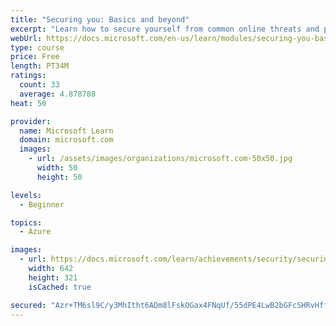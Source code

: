 ```yaml
---
title: "Securing you: Basics and beyond"
excerpt: "Learn how to secure yourself from common online threats and protect your identity at work and home."
webUrl: https://docs.microsoft.com/en-us/learn/modules/securing-you-basics-beyond/
type: course
price: Free
length: PT34M
ratings:
  count: 33
  average: 4.878788
heat: 50

provider:
  name: Microsoft Learn
  domain: microsoft.com
  images:
    - url: /assets/images/organizations/microsoft.com-50x50.jpg
      width: 50
      height: 50

levels:
  - Beginner

topics:
  - Azure

images:
  - url: https://docs.microsoft.com/learn/achievements/security/securing-you-basics-beyond-social.png
    width: 642
    height: 321
    isCached: true

secured: "Azr+TM6sl9C/y3MhItht6ADm8lFskOGax4FNqUf/55dPE4LwB2bGFcSHRvHffZt8My7Mo9hLdn60wwywMa162Dt0DrcFWwR6dL/yFcmx/vybUkAJQgrVp1T1IYwcL0Ak4l9pfBy1OJSHyLGths7WGHotBBLNCE7oOBt25Sdy+SASkT5AFtCMOJokFQrDpgvkL0iC5AjfNHZ7OJfFsu3h1uIROKo1GTNoWnBK1Q57mLFk2yQpRX+mjg8uyuV35EuY87RCjbNV6ETih3rWMWYTkFeTDjcj2n3poeL90UIsdALj9aNIydnUqvkns8l3KrdXCP6IjqEEWbfPNGDkksD/5ANa7xqx1uw1zTai4BdIFfB4MdDcUpRyn0hf6iCMxp4xwT6KPY9bGacNcwkDG6D6H8usSO3Ih7/Cp0/CVnRmE6s=;if5aA3vzgWY4pw6jQ8qWfA=="
---
```


